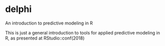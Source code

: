 # delphi
An introduction to predictive modeling in R

This is just a general introduction to tools for applied predictive modeling in R, as presented at RStudio::conf(2018)
